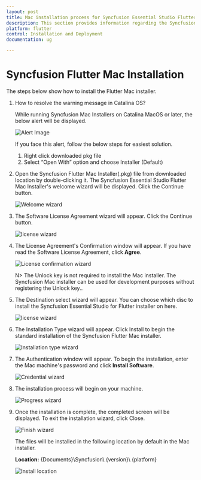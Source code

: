 ```yaml
---
layout: post
title: Mac installation process for Syncfusion Essential Studio Flutter
description: This section provides information regarding the Syncfusion Flutter Mac installer and steps for installing it
platform: flutter
control: Installation and Deployment
documentation: ug

---
```


# Syncfusion Flutter Mac Installation

The steps below show how to install the Flutter Mac installer. 

1. How to resolve the warning message in Catalina OS? 

   While running Syncfusion Mac Installers on Catalina MacOS or later, the below alert will be displayed.

   ![Alert Image](Mac-Installer_images/Mac_Catalina_MacOS_Alert.png)  

      If you face this alert, follow the below steps for easiest solution.
         
      1. Right click downloaded pkg file
      2. Select “Open With” option and choose Installer (Default)

2. Open the Syncfusion Flutter Mac Installer(.pkg) file from downloaded location by double-clicking it. The Syncfusion Essential Studio Flutter Mac Installer's welcome wizard will be displayed. Click the Continue button.

   ![Welcome wizard](Mac-Installer_images/Mac_Installer1.png)
   

3. The Software License Agreement wizard will appear. Click the Continue button.

   ![license wizard](Mac-Installer_images/Mac_Installer2.png)   
   

4. The License Agreement's Confirmation window will appear. If you have read the Software License Agreement, click **Agree**.

   ![License confirmation wizard](Mac-Installer_images/Mac_Installer3.png)
   
   N> The Unlock key is not required to install the Mac installer. The Syncfusion Mac installer can be used for development purposes without registering the Unlock key..

5. The Destination select wizard will appear. You can choose which disc to install the Syncfusion Essential Studio for Flutter installer on here.

   ![license wizard](Mac-Installer_images/Mac_Installer11.png)

6. The Installation Type wizard will appear. Click Install to begin the standard installation of the Syncfusion Flutter Mac installer.

   ![Installation type wizard](Mac-Installer_images/Mac_Installer6.png)

7. The Authentication window will appear. To begin the installation, enter the Mac machine's password and click **Install Software**.

   ![Credential wizard](Mac-Installer_images/Mac_Installer7.png)

8. The installation process will begin on your machine. 
   
   ![Progress wizard](Mac-Installer_images/Mac_Installer8.png)
   
9. Once the installation is complete, the completed screen will be displayed. To exit the installation wizard, click Close. 

   ![Finish wizard](Mac-Installer_images/Mac_Installer9.png)
    
   The files will be installed in the following location by default in the Mac installer.

   **Location:** {Documents}\Syncfusion\ {version}\ {platform}
   
   ![Install location](Mac-Installer_images/Mac_Installer10.png)
   
   
